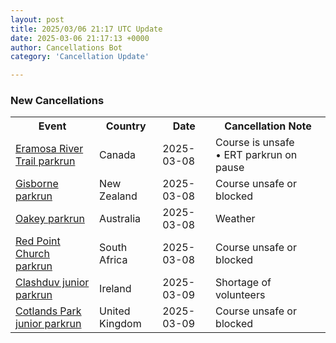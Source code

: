 ```yaml
---
layout: post
title: 2025/03/06 21:17 UTC Update
date: 2025-03-06 21:17:13 +0000
author: Cancellations Bot
category: 'Cancellation Update'

---
```


<h3>New Cancellations</h3>
<div class='hscrollable'>
<table style='width: 100%'>
    <tr>
        <th>Event</th>
        <th>Country</th>
        <th>Date</th>
        <th>Cancellation Note</th>
    </tr>
    <tr>
        <td><a href="https://www.parkrun.ca/eramosarivertrail">Eramosa River Trail parkrun</a></td>
        <td>Canada</td>
        <td>2025-03-08</td>
        <td>Course is unsafe • ERT parkrun on pause</td>
    </tr>
    <tr>
        <td><a href="https://www.parkrun.co.nz/gisborne">Gisborne parkrun</a></td>
        <td>New Zealand</td>
        <td>2025-03-08</td>
        <td>Course unsafe or blocked</td>
    </tr>
    <tr>
        <td><a href="https://www.parkrun.com.au/oakey">Oakey parkrun</a></td>
        <td>Australia</td>
        <td>2025-03-08</td>
        <td>Weather</td>
    </tr>
    <tr>
        <td><a href="https://www.parkrun.co.za/redpointchurch">Red Point Church parkrun</a></td>
        <td>South Africa</td>
        <td>2025-03-08</td>
        <td>Course unsafe or blocked</td>
    </tr>
    <tr>
        <td><a href="https://www.parkrun.ie/clashduv-juniors">Clashduv junior parkrun</a></td>
        <td>Ireland</td>
        <td>2025-03-09</td>
        <td>Shortage of volunteers</td>
    </tr>
    <tr>
        <td><a href="https://www.parkrun.org.uk/cotlandspark-juniors">Cotlands Park junior parkrun</a></td>
        <td>United Kingdom</td>
        <td>2025-03-09</td>
        <td>Course unsafe or blocked</td>
    </tr>
</table>
</div>
